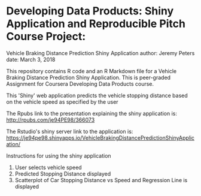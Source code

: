 # Developing Data Products: Shiny Application and Reproducible Pitch Course Project: 

Vehicle Braking Distance Prediction Shiny Application
author: Jeremy Peters
date: March 3, 2018

This repository contains R code and an R Markdown file for a Vehicle Braking Distance Prediction Shiny Application. This is peer-graded Assignment for Coursera Developing Data Products course.

This 'Shiny' web application predicts the vehicle stopping distance based on the vehicle speed as specified by the user

The Rpubs link to the presentation explaining the shiny application is: http://rpubs.com/je94PE98/366073

The Rstudio's shiny server link to the application is: https://je94pe98.shinyapps.io/VehicleBrakingDistancePredictionShinyApplication/

Instructions for using the shiny application
1) User selects vehicle speed
2) Predicted Stopping Distance  displayed
3) Scatterplot of Car Stopping Distance vs Speed and Regression Line is displayed